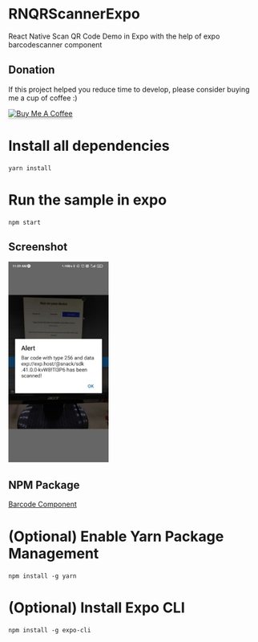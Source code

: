 # RNQRScannerExpo
React Native Scan QR Code Demo in Expo with the help of expo barcodescanner component

## Donation

If this project helped you reduce time to develop, please consider buying me a cup of coffee :)

<a href="https://www.buymeacoffee.com/ongyishen" 
target="_blank">
<img src="https://www.buymeacoffee.com/assets/img/custom_images/orange_img.png" 
alt="Buy Me A Coffee" style="height: 41px !important;width: 174px !important;box-shadow: 0px 3px 2px 0px rgba(190, 190, 190, 0.5) !important;-webkit-box-shadow: 0px 3px 2px 0px rgba(190, 190, 190, 0.5) !important;" ></a>

# Install all dependencies
```
yarn install
```

# Run the sample in expo
```
npm start
```

## Screenshot
<img src="https://github.com/ongyishen/RNQRScannerExpo/blob/main/Sample.jpg?raw=true" width="200" height="400" />


## NPM Package
[Barcode Component](https://docs.expo.io/versions/v41.0.0/sdk/bar-code-scanner/)



# (Optional) Enable Yarn Package Management
```
npm install -g yarn
```

# (Optional) Install Expo CLI
```
npm install -g expo-cli
```
